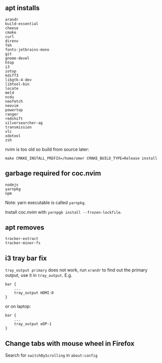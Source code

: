 ## apt installs

```
arandr
build-essential
cheese
cmake
curl
direnv
feh
fonts-jetbrains-mono
git
gnome-devel
htop
i3
iotop
kdiff3
libgtk-4-dev
libtool-bin
locate
meld
ncdu
neofetch
neovim
powertop
ranger
redshift
silversearcher-ag
transmission
vlc
xdotool
zsh
```

nvim is too old so build from source later:

```
make CMAKE_INSTALL_PREFIX=/home/omer CMAKE_BUILD_TYPE=Release install
```


## garbage required for coc.nvim

```
nodejs
yarnpkg
npm
```

Note: yarn executable is called `yarnpkg`.

Install coc.nvim with `yarnpgk install --frozen-lockfile`.

## apt removes

```
tracker-extract
tracker-miner-fs
```

## i3 tray bar fix

`tray_output primary` does not work, run `xrandr` to find out the primary
output, use it in `tray_output`. E.g.

```
bar {
    ...
    tray_output HDMI-0
}
```

or on laptop:

```
bar {
    ...
    tray_output eDP-1
}
```

## Change tabs with mouse wheel in Firefox

Search for `switchByScrolling` in `about:config`
